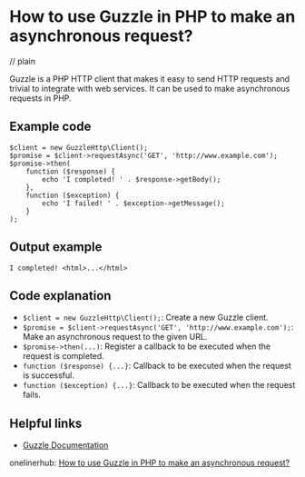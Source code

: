# How to use Guzzle in PHP to make an asynchronous request?
// plain

Guzzle is a PHP HTTP client that makes it easy to send HTTP requests and trivial to integrate with web services. It can be used to make asynchronous requests in PHP.

## Example code

```
$client = new GuzzleHttp\Client();
$promise = $client->requestAsync('GET', 'http://www.example.com');
$promise->then(
    function ($response) {
        echo 'I completed! ' . $response->getBody();
    },
    function ($exception) {
        echo 'I failed! ' . $exception->getMessage();
    }
);
```

## Output example

```
I completed! <html>...</html>
```

## Code explanation

- `$client = new GuzzleHttp\Client();`: Create a new Guzzle client.
- `$promise = $client->requestAsync('GET', 'http://www.example.com');`: Make an asynchronous request to the given URL.
- `$promise->then(...)`: Register a callback to be executed when the request is completed.
- `function ($response) {...}`: Callback to be executed when the request is successful.
- `function ($exception) {...}`: Callback to be executed when the request fails.

## Helpful links
- [Guzzle Documentation](http://docs.guzzlephp.org/en/stable/)

onelinerhub: [How to use Guzzle in PHP to make an asynchronous request?](https://onelinerhub.com/php-guzzle/how-to-use-guzzle-in-php-to-make-an-asynchronous-request)